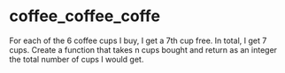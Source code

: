 # coffee_coffee_coffe
For each of the 6 coffee cups I buy, I get a 7th cup free.
In total, I get 7 cups. Create a function that takes n cups
bought and return as an integer the total number of cups I would get.
